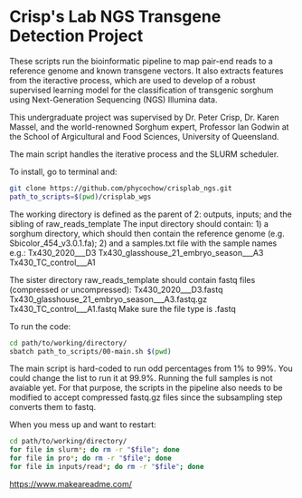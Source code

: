 # Crisp's Lab NGS Transgene Detection Project
These scripts run the bioinformatic pipeline to map pair-end reads to a reference genome and known transgene vectors. It also extracts features from the iteractive process, which are used to develop of a robust supervised learning model for the classification of transgenic sorghum using Next-Generation Sequencing (NGS) Illumina data. 

This undergraduate project was supervised by Dr. Peter Crisp, Dr. Karen Massel, and the world-renowned Sorghum expert, Professor Ian Godwin at the School of Argicultural and Food Sciences, University of Queensland.

The main script handles the iterative process and the SLURM scheduler.
 
To install, go to terminal and:
```bash
git clone https://github.com/phycochow/crisplab_ngs.git
path_to_scripts=$(pwd)/crisplab_wgs
```

The working directory is defined as the parent of 2: outputs, inputs; and the sibling of raw_reads_template 
  The input directory should contain:
    1) a sorghum directory, which should then contain the reference genome (e.g. Sbicolor_454_v3.0.1.fa);
    2) and a samples.txt file with the sample names e.g.:
         Tx430_2020___D3
         Tx430_glasshouse_21_embryo_season___A3
         Tx430_TC_control___A1
    
The sister directory raw_reads_template should contain fastq files (compressed or uncompressed):
  Tx430_2020___D3.fastq
  Tx430_glasshouse_21_embryo_season___A3.fastq.gz
  Tx430_TC_control___A1.fastq
Make sure the file type is .fastq

To run the code:
```bash
cd path/to/working/directory/
sbatch path_to_scripts/00-main.sh $(pwd)
```
The main script is hard-coded to run odd percentages from 1% to 99%. You could change the list to run it at 99.9%. Running the full samples is not avaiable yet. For that purpose, the scripts in the pipeline also needs to be modified to accept compressed fastq.gz files since the subsampling step converts them to fastq.

When you mess up and want to restart:
```bash
cd path/to/working/directory/
for file in slurm*; do rm -r "$file"; done
for file in pro*; do rm -r "$file"; done
for file in inputs/read*; do rm -r "$file"; done
```

https://www.makeareadme.com/
